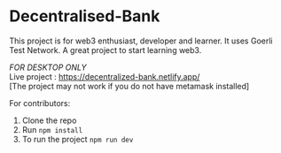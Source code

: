 # Decentralised-Bank
This project is for web3 enthusiast, developer and learner.
It uses Goerli Test Network. A great project to start learning web3.

*FOR DESKTOP ONLY* <br/>
Live project : https://decentralized-bank.netlify.app/ <br/>
[The project may not work if you do not have metamask installed]


For contributors:

1. Clone the repo
2. Run `npm install`
3. To run the project `npm run dev`


